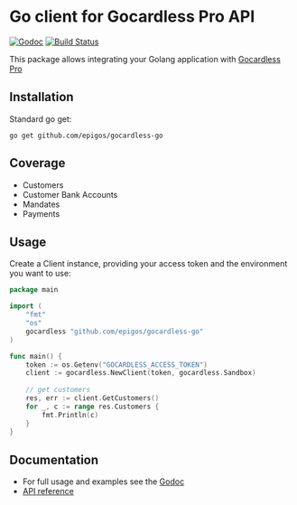 # Go client for Gocardless Pro API

[![Godoc](http://godoc.org/github.com/epigos/gocardless-go?status.svg)](http://godoc.org/github.com/epigos/gocardless-go)
[![Build Status](https://travis-ci.org/epigos/gocardless-go.svg?branch=master)](https://travis-ci.org/epigos/gocardless-go)

This package allows integrating your Golang application with [Gocardless Pro](https://gocardless.com/)

## Installation

Standard go get:

    go get github.com/epigos/gocardless-go

## Coverage

 - Customers
 - Customer Bank Accounts
 - Mandates
 - Payments


 ## Usage

Create a Client instance, providing your access token and the environment you want to use:

```go
package main

import (
    "fmt"
    "os"
    gocardless "github.com/epigos/gocardless-go"
)

func main() {
    token := os.Getenv("GOCARDLESS_ACCESS_TOKEN")
    client := gocardless.NewClient(token, gocardless.Sandbox)
    
    // get customers
    res, err := client.GetCustomers()
    for _, c := range res.Customers {
        fmt.Println(c)
    }
}
```
## Documentation

- For full usage and examples see the [Godoc](http://godoc.org/github.com/epigos/gocardless-go)
- [API reference](https://developer.gocardless.com/api-reference/#overview-getting-started)